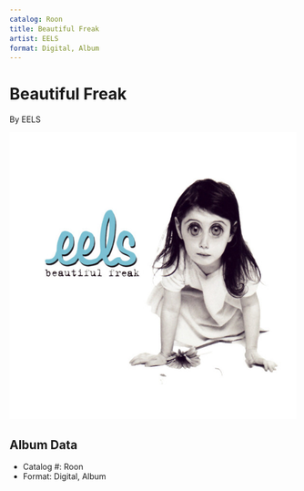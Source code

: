 ```yaml
---
catalog: Roon
title: Beautiful Freak
artist: EELS
format: Digital, Album
---
```


# Beautiful Freak

By EELS

![](../../assets/albumcovers/EELS-Beautiful_Freak.png)

## Album Data

- Catalog #: Roon
- Format: Digital, Album

